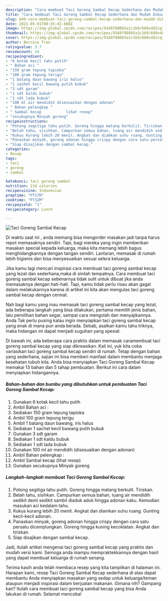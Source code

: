 ```yaml
---
description: "Cara membuat Taci Goreng Sambal Kecap Sederhana dan Mudah Dibuat"
title: "Cara membuat Taci Goreng Sambal Kecap Sederhana dan Mudah Dibuat"
slug: 649-cara-membuat-taci-goreng-sambal-kecap-sederhana-dan-mudah-dibuat
date: 2021-05-01T08:55:43.688Z
image: https://img-global.cpcdn.com/recipes/9168f080b5a1c1b9/680x482cq70/taci-goreng-sambal-kecap-foto-resep-utama.jpg
thumbnail: https://img-global.cpcdn.com/recipes/9168f080b5a1c1b9/680x482cq70/taci-goreng-sambal-kecap-foto-resep-utama.jpg
cover: https://img-global.cpcdn.com/recipes/9168f080b5a1c1b9/680x482cq70/taci-goreng-sambal-kecap-foto-resep-utama.jpg
author: Bernice Tran
ratingvalue: 3.7
reviewcount: 14
recipeingredient:
- "6 kotak kecil tahu putih"
- " Bahan aci "
- "150 gram tepung tapioka"
- "100 gram tepung terigu"
- "1 batang daun bawang iris halus"
- "1 sachet kecil bawang putih bubuk"
- "3 sdt garam"
- "1 sdt kaldu bubuk"
- "1 sdt lada bubuk"
- "100 ml air mendidih disesuaikan dengan adonan"
- " Bahan pelengkap "
- " Sambal kecap           lihat resep"
- "secukupnya Minyak goreng"
recipeinstructions:
- "Potong segitiga tahu putih. Goreng hingga matang berkulit. Tiriskan."
- "Belah tahu, sisihkan. Campurkan semua bahan, tuang air mendidih sedikit demi sedikit sambil diaduk aduk hingga adonan kaku. Kemudian masukan aci kedalam tahu."
- "Kukus kurang lebih 20 menit. Angkat dan diamkan suhu ruang. Gunting kecil-kecil adonan."
- "Panaskan minyak, goreng adonan hingga crispy dengan cara satu persatu dicemplungkan. Goreng hingga kuning kecoklatan. Angkat dan tiriskan."
- "Siap disajikan dengan sambal kecap."
categories:
- Resep
tags:
- taci
- goreng
- sambal

katakunci: taci goreng sambal 
nutrition: 214 calories
recipecuisine: Indonesian
preptime: "PT17M"
cooktime: "PT32M"
recipeyield: "1"
recipecategory: Lunch

---
```



![Taci Goreng Sambal Kecap](https://img-global.cpcdn.com/recipes/9168f080b5a1c1b9/680x482cq70/taci-goreng-sambal-kecap-foto-resep-utama.jpg)

Di waktu  saat ini , anda memang bisa mengorder masakan jadi tanpa harus repot memasaknya sendiri. Tapi, bagi mereka yang ingin memberikan masakan special kepada keluarga, maka kita memang lebih bagus menghidangkannya dengan tangan sendiri. Lantaran, memasak di rumah lebih higienis dan bisa menyesuaikan sesuai selera keluarga.

Jika kamu lagi mencari inspirasi cara membuat taci goreng sambal kecap yang lezat dan sederhana,maka di sinilah tempatnya. Cara membuat taci goreng sambal kecap  sebenarnya tidak sulit untuk dibuat jika anda memasaknya dengan hati-hati. Tapi, kamu tidak perlu risau akan gagal dalam melakukannya 
karena di artikel ini kita akan mengulas taci goreng sambal kecap dengan cermat.  



Nah bagi kamu yang mau memasak taci goreng sambal kecap yang lezat, ada beberapa langkah yang bisa dilakukan, pertama memilih jenis bahan, lalu pemilihan bahan segar, sampai cara mengolah dan menyajikannya. Anda Tak perlu pusing kalau ingin menyiapkan taci goreng sambal kecap yang enak di mana pun anda berada. Sebab, asalkan kamu  tahu triknya, maka hidangan ini dapat menjadi suguhan yang spesial.

Di bawah ini, ada beberapa cara praktis  dalam memasak caramembuat taci goreng sambal kecap yang siap dikreasikan. Kali ini, yuk kita coba variasikan taci goreng sambal kecap sendiri di rumah. Tetap dengan bahan yang sederhana, sajian ini bisa memberi manfaat dalam membantu menjaga kesehatan tubuh kita. Anda bisa menyiapkan Taci Goreng Sambal Kecap memakai 13 bahan dan 5 tahap pembuatan. Berikut ini cara dalam menyiapkan hidangannya.

<!--inarticleads1-->

##### Bahan-bahan dan bumbu yang dibutuhkan untuk pembuatan Taci Goreng Sambal Kecap:

1. Gunakan 6 kotak kecil tahu putih
1. Ambil  Bahan aci :
1. Sediakan 150 gram tepung tapioka
1. Ambil 100 gram tepung terigu
1. Ambil 1 batang daun bawang, iris halus
1. Sediakan 1 sachet kecil bawang putih bubuk
1. Gunakan 3 sdt garam
1. Sediakan 1 sdt kaldu bubuk
1. Sediakan 1 sdt lada bubuk
1. Gunakan 100 ml air mendidih (disesuaikan dengan adonan)
1. Ambil  Bahan pelengkap :
1. Ambil  Sambal kecap           (lihat resep)
1. Gunakan secukupnya Minyak goreng




<!--inarticleads2-->

##### Langkah-langkah membuat Taci Goreng Sambal Kecap:

1. Potong segitiga tahu putih. Goreng hingga matang berkulit. Tiriskan.
1. Belah tahu, sisihkan. Campurkan semua bahan, tuang air mendidih sedikit demi sedikit sambil diaduk aduk hingga adonan kaku. Kemudian masukan aci kedalam tahu.
1. Kukus kurang lebih 20 menit. Angkat dan diamkan suhu ruang. Gunting kecil-kecil adonan.
1. Panaskan minyak, goreng adonan hingga crispy dengan cara satu persatu dicemplungkan. Goreng hingga kuning kecoklatan. Angkat dan tiriskan.
1. Siap disajikan dengan sambal kecap.




Jadi, itulah artikel mengenai  taci goreng sambal kecap  yang praktis dan mudah versi kami. Semoga anda mampu mempraktekkannya dengan hasil yang dapat membuat keluarga di rumah senang. 

Terima kasih anda telah membaca resep yang kita tampilkan di halaman ini. Harapan kami, resep  Taci Goreng Sambal Kecap sederhana di atas dapat membantu Anda menyiapkan masakan yang sedap untuk keluarga/teman ataupun menjadi inspirasi dalam berjualan makanan. Gimana nih? Gampang kan? Itulah cara membuat taci goreng sambal kecap yang bisa Anda lakukan di rumah. Selamat mencoba!

